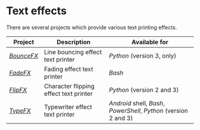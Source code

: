 # Text effects

There are several projects which provide various text printing effects.

| Project                                                  | Description                            | Available for                                                     |
| -------------------------------------------------------- | -------------------------------------- | ----------------------------------------------------------------- |
| [*BounceFX*](https://github.com/urbanware-org/bouncefx)  | Line bouncing effect text printer      | *Python* (version 3, only)                                        |
| [*FadeFX*](https://github.com/urbanware-org/fadefx)      | Fading effect text printer             | *Bash*                                                            |
| [*FlipFX*](https://github.com/urbanware-org/flipfx)      | Character flipping effect text printer | *Python* (version 2 and 3)                                        |
| [*TypeFX*](https://github.com/urbanware-org/typefx)      | Typewriter effect text printer         | *Android* shell, *Bash*, *PowerShell*, *Python* (version 2 and 3) |


